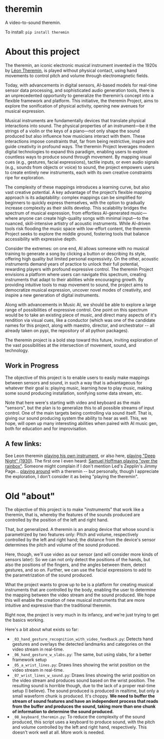 # theremin

A video-to-sound theremin. 

To install:	```pip install theremin```


# About this project

The theremin, an iconic electronic musical instrument invented in the 1920s by [Léon Theremin](https://www.youtube.com/watch?v=w5qf9O6c20o), is played without physical contact, using hand movements to control pitch and volume through electromagnetic fields. 

Today, with advancements in digital sensors, AI-based models for real-time sensor data processing, and sophisticated audio generation tools, there is an unprecedented opportunity to generalize the theremin’s concept into a flexible framework and platform. This initiative, the theremin Project, aims to explore the sonification of physical activity, opening new avenues for musical expression.

Musical instruments are fundamentally devices that translate physical interactions into sound. The physical properties of an instrument—be it the strings of a violin or the keys of a piano—not only shape the sound produced but also influence how musicians interact with them. These interactions impose constraints that, far from being restrictive, inspire and guide creativity in profound ways. The theremin Project leverages modern digital technologies to expand this paradigm, enabling users to explore countless ways to produce sound through movement. By mapping visual cues (e.g., gestures, facial expressions), tactile inputs, or even audio signals (e.g., sounds from objects or voice) to sound, the project empowers users to create entirely new instruments, each with its own creative constraints ripe for exploration.

The complexity of these mappings introduces a learning curve, but also vast creative potential. A key advantage of the project’s flexible mapping approach is its adaptability: complex mappings can be simplified for beginners to quickly express themselves, with the option to gradually increase complexity as their skills develop. This scalability bridges the spectrum of musical expression, from effortless AI-generated music—where anyone can create high-quality songs with minimal input—to the nuanced, skill-intensive artistry of acoustic instruments. While AI-driven tools risk flooding the music space with low-effort content, the theremin Project seeks to explore the middle ground, fostering tools that balance accessibility with expressive depth.

Consider the extremes: on one end, AI allows someone with no musical training to generate a song by clicking a button or describing its style, offering high quality but limited personal expressivity. On the other, acoustic instruments demand years of practice to unlock their full potential, rewarding players with profound expressive control. The theremin Project envisions a platform where users can navigate this spectrum, creating instruments that adapt to their abilities while encouraging growth. By providing intuitive tools to map movement to sound, the project aims to democratize musical expression, uncover novel modes of creativity, and inspire a new generation of digital instruments. 

Along with advancements in Music AI, we should be able to explore a large range of possibilities of expressive control. One point on this spectrum would be to take an existing piece of music, and direct many aspects of it's rendition via visual cues, like a conductor (which was one of the candidate names for this project, along with maestro, director, and orchestrator -- all already taken on pypi, the repository of all python packages).

The theremin project is a bold step toward this future, inviting exploration of the vast possibilities at the intersection of movement, sound, and technology.

## Work in Progress

The objective of this project is to enable users to easily make mappings between sensors and sound, 
in such a way that is advantageous for whatever their goal is: 
playing music, learning how to play music, making some sound producing installation, sonifying some data stream, etc.

Note that here were's starting with video and keyboard as the main "sensors", but the plan is to generalize this to all possible streams of input control. 
One of the main targets being controlling via sound itself. 
That is, giving our sound producing system the ability to hear as well. 
This, we hope, will open up many interesting abilities when paired with AI music gen, both for education and for improvisation.


## A few links:

See Leon theremin [playing his own instrument](https://www.youtube.com/watch?v=w5qf9O6c20o), 
or also here, [playing "Deep Night" (1930)](https://www.youtube.com/watch?v=WhR2e9ab-Uw).
The first one I even heard: 
[Samuel Hoffman playing "over the rainbox"](https://www.youtube.com/watch?v=K6KbEnGnymk). 
Someone might complain if I don't mention Led's Zepplin's Jimmy Page... [playing around](https://www.youtube.com/watch?v=KPhXm-UPfEU) with a theremin -- but personally, though I appreciate the exploration, I don't consider it as being "playing the theremin". 

# Old "about"

The objective of this project is to make "instruments" that work like a theremin, that is, whereby the features of the sounds produced are controlled by the position of the left and right hand. 

That, but generalized. 
A theremin is an analog device that whose sound is parametrized by two features only:
Pitch and volume, respectively controlled by the left and right hand; the 
distance from the device's sensor determines the pitch and volume of the sound produced.

Here, though, we'll use video as our sensor (and will consider more kinds of sensors later): So we can not only detect the positions of the hands, but also the positions of the fingers, and the angles between them, 
detect gestures, and so on. Further, we can use the facial expressions to add to 
the parametrization of the sound produced.

What the project wants to grow up to be is a platform for creating musical instruments
that are controlled by the body, enabling the user to determine the mapping between
the video stream and the sound produced. 
We hope this will enable the creation of new musical instruments that are more
intuitive and expressive than the traditional theremin.

Right now, the project is very much in its infancy, and we're just trying to get the basics working.

Here's a bit about what exists so far:

* `_03_hand_gesture_recognition_with_video_feedback.py`: Detects hand gestures and overlays
    the detected landmarks and categories on the video stream in real-time.
* `_06_hand_gesture_w_slabs.py`: The same, but using slabs, for a better framework setup
* `_05_a_wrist_lines.py`: Draws lines showing the wrist position on the video stream
    in real-time.
* `_07_wrist_lines_w_sound.py`: Draws lines showing the wrist position on the video stream
    and produces sound based on the wrist position. The resulting sound is horrible though, 
    due to the lack of a proper real-time setup (I believe). The sound produced is 
    produced in realtime, but only a small waveform chunk is produced. 
    It's choppy.
    **We need to buffer the stream of sound features and have an independent process that
    reads from the buffer and produces the sound, taking more than one chunk of 
    information to determine the sound produced.**
* `_08_keyboard_theremin.py`: To reduce the complexity of the sound produced, this script
    uses a keyboard to produce sound, with the pitch and volume controlled by the 
    left and right hand, respectively. This doesn't work well at all. More work is needed.




